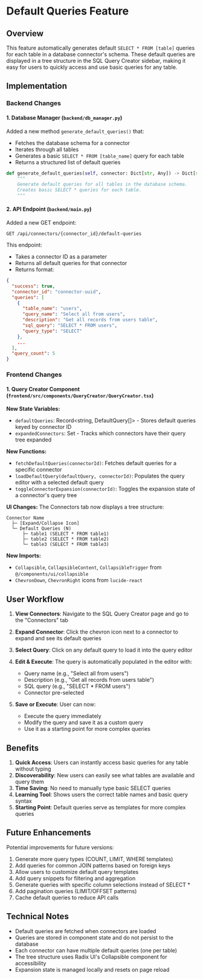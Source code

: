 # Default Queries Feature

## Overview
This feature automatically generates default `SELECT * FROM [table]` queries for each table in a database connector's schema. These default queries are displayed in a tree structure in the SQL Query Creator sidebar, making it easy for users to quickly access and use basic queries for any table.

## Implementation

### Backend Changes

#### 1. Database Manager (`backend/db_manager.py`)
Added a new method `generate_default_queries()` that:
- Fetches the database schema for a connector
- Iterates through all tables
- Generates a basic `SELECT * FROM [table_name]` query for each table
- Returns a structured list of default queries

```python
def generate_default_queries(self, connector: Dict[str, Any]) -> Dict[str, Any]:
    """
    Generate default queries for all tables in the database schema.
    Creates basic SELECT * queries for each table.
    """
```

#### 2. API Endpoint (`backend/main.py`)
Added a new GET endpoint:
```
GET /api/connectors/{connector_id}/default-queries
```

This endpoint:
- Takes a connector ID as a parameter
- Returns all default queries for that connector
- Returns format:
```json
{
  "success": true,
  "connector_id": "connector-uuid",
  "queries": [
    {
      "table_name": "users",
      "query_name": "Select all from users",
      "description": "Get all records from users table",
      "sql_query": "SELECT * FROM users",
      "query_type": "SELECT"
    },
    ...
  ],
  "query_count": 5
}
```

### Frontend Changes

#### 1. Query Creator Component (`frontend/src/components/QueryCreator/QueryCreator.tsx`)

**New State Variables:**
- `defaultQueries`: Record<string, DefaultQuery[]> - Stores default queries keyed by connector ID
- `expandedConnectors`: Set<string> - Tracks which connectors have their query tree expanded

**New Functions:**
- `fetchDefaultQueries(connectorId)`: Fetches default queries for a specific connector
- `loadDefaultQuery(defaultQuery, connectorId)`: Populates the query editor with a selected default query
- `toggleConnectorExpansion(connectorId)`: Toggles the expansion state of a connector's query tree

**UI Changes:**
The Connectors tab now displays a tree structure:
```
Connector Name
  ├─ [Expand/Collapse Icon]
  └─ Default Queries (N)
      ├─ table1 (SELECT * FROM table1)
      ├─ table2 (SELECT * FROM table2)
      └─ table3 (SELECT * FROM table3)
```

**New Imports:**
- `Collapsible`, `CollapsibleContent`, `CollapsibleTrigger` from `@/components/ui/collapsible`
- `ChevronDown`, `ChevronRight` icons from `lucide-react`

## User Workflow

1. **View Connectors**: Navigate to the SQL Query Creator page and go to the "Connectors" tab
2. **Expand Connector**: Click the chevron icon next to a connector to expand and see its default queries
3. **Select Query**: Click on any default query to load it into the query editor
4. **Edit & Execute**: The query is automatically populated in the editor with:
   - Query name (e.g., "Select all from users")
   - Description (e.g., "Get all records from users table")
   - SQL query (e.g., "SELECT * FROM users")
   - Connector pre-selected

5. **Save or Execute**: User can now:
   - Execute the query immediately
   - Modify the query and save it as a custom query
   - Use it as a starting point for more complex queries

## Benefits

1. **Quick Access**: Users can instantly access basic queries for any table without typing
2. **Discoverability**: New users can easily see what tables are available and query them
3. **Time Saving**: No need to manually type basic SELECT queries
4. **Learning Tool**: Shows users the correct table names and basic query syntax
5. **Starting Point**: Default queries serve as templates for more complex queries

## Future Enhancements

Potential improvements for future versions:
1. Generate more query types (COUNT, LIMIT, WHERE templates)
2. Add queries for common JOIN patterns based on foreign keys
3. Allow users to customize default query templates
4. Add query snippets for filtering and aggregation
5. Generate queries with specific column selections instead of SELECT *
6. Add pagination queries (LIMIT/OFFSET patterns)
7. Cache default queries to reduce API calls

## Technical Notes

- Default queries are fetched when connectors are loaded
- Queries are stored in component state and do not persist to the database
- Each connector can have multiple default queries (one per table)
- The tree structure uses Radix UI's Collapsible component for accessibility
- Expansion state is managed locally and resets on page reload

